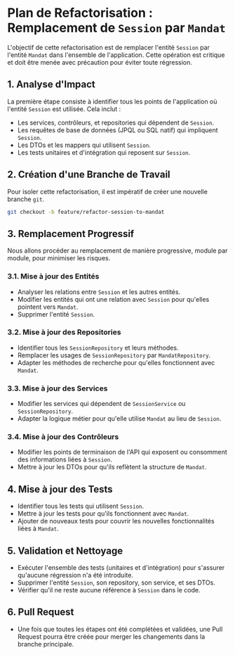 
# Plan de Refactorisation : Remplacement de `Session` par `Mandat`

L'objectif de cette refactorisation est de remplacer l'entité `Session` par l'entité `Mandat` dans l'ensemble de l'application. Cette opération est critique et doit être menée avec précaution pour éviter toute régression.

## 1. Analyse d'Impact

La première étape consiste à identifier tous les points de l'application où l'entité `Session` est utilisée. Cela inclut :

*   Les services, contrôleurs, et repositories qui dépendent de `Session`.
*   Les requêtes de base de données (JPQL ou SQL natif) qui impliquent `Session`.
*   Les DTOs et les mappers qui utilisent `Session`.
*   Les tests unitaires et d'intégration qui reposent sur `Session`.

## 2. Création d'une Branche de Travail

Pour isoler cette refactorisation, il est impératif de créer une nouvelle branche `git`.

```bash
git checkout -b feature/refactor-session-to-mandat
```

## 3. Remplacement Progressif

Nous allons procéder au remplacement de manière progressive, module par module, pour minimiser les risques.

### 3.1. Mise à jour des Entités

*   Analyser les relations entre `Session` et les autres entités.
*   Modifier les entités qui ont une relation avec `Session` pour qu'elles pointent vers `Mandat`.
*   Supprimer l'entité `Session`.

### 3.2. Mise à jour des Repositories

*   Identifier tous les `SessionRepository` et leurs méthodes.
*   Remplacer les usages de `SessionRepository` par `MandatRepository`.
*   Adapter les méthodes de recherche pour qu'elles fonctionnent avec `Mandat`.

### 3.3. Mise à jour des Services

*   Modifier les services qui dépendent de `SessionService` ou `SessionRepository`.
*   Adapter la logique métier pour qu'elle utilise `Mandat` au lieu de `Session`.

### 3.4. Mise à jour des Contrôleurs

*   Modifier les points de terminaison de l'API qui exposent ou consomment des informations liées à `Session`.
*   Mettre à jour les DTOs pour qu'ils reflètent la structure de `Mandat`.

## 4. Mise à jour des Tests

*   Identifier tous les tests qui utilisent `Session`.
*   Mettre à jour les tests pour qu'ils fonctionnent avec `Mandat`.
*   Ajouter de nouveaux tests pour couvrir les nouvelles fonctionnalités liées à `Mandat`.

## 5. Validation et Nettoyage

*   Exécuter l'ensemble des tests (unitaires et d'intégration) pour s'assurer qu'aucune régression n'a été introduite.
*   Supprimer l'entité `Session`, son repository, son service, et ses DTOs.
*   Vérifier qu'il ne reste aucune référence à `Session` dans le code.

## 6. Pull Request

*   Une fois que toutes les étapes ont été complétées et validées, une Pull Request pourra être créée pour merger les changements dans la branche principale.
